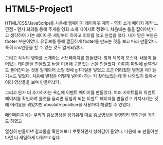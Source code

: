 # HTML5-Project1
HTML/CSS/JavaScript를 사용해 웹페이지 레이아웃 제작 - 영화 소개 페이지 제작
느낀점 -
먼저 회의를 통해 주제를 영화 소개 페이지로 정했다.
처음에는 틀을 잡아야한다고 생각하여 기본 레이아웃 세팅부터 하자고 회의를 했고 분업을 했다.
내가 맡은 부분은 footer 부분이었다.
유튜브를 통해 깔끔하게 footer를 만드는 것을 보고 따라 만들었다.
특히 sns연동을 할 수 있는 것도 알게되었다.

그리고 각각의 영화를 소개하는 서브페이지를 만들었다.
영화 제목과 포스터, 내용이 들어있는 테이블을 만들었고
hr을 이용해 구분짓는 선을 만들었다.
이미지 파일에 gif파일도 들어간다는 것을 알게되어 스틸 컷에 gif파일을 넣었고
조금 어려웠던 별점을 매기는 기능도 넣었다.
처음에 별점을 어떻게 넣어야 하는 지 찾아보았는데 잘 나와있지 않아서 여러 영상들을 보며 만들어냈다.

그리고 뭔가 더 추가하자는 욕심에 이벤트 페이지를 만들었다.
여러 사이트들의 이벤트 페이지를 확인하여 
룰렛을 돌리면 당첨이 되는 이벤트 페이지를 만들었고 위치시키는 것에 어려움을 겪었지만 absolute position을 사용하여 해결할 수 있었다.

메인페이지에는 우리의 홍보영상을 담기위해 따로 홍보영상을 촬영하러 영화관을 가기도 하였고

열심히 만들어낸 결과물을 확인해보니 뿌듯하면서 성취감이 들었다.
다음에 또 만들어본다면 더 세밀하게 다뤄보고싶다.
